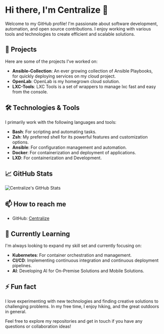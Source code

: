 # Hi there, I'm Centralize 👋

Welcome to my GitHub profile! I'm passionate about software development, automation, and open source contributions. I enjoy working with various tools and technologies to create efficient and scalable solutions.

## 🚀 Projects

Here are some of the projects I've worked on:

- **Ansible-Collection**: An ever growing collection of Ansible Playbooks, for quickly deploying services on my cloud project.
- **OpenLab**: OpenLab is my homegrown cloud solution.
- **LXC-Tools**: LXC Tools is a set of wrappers to manage lxc fast and easy from the console.

## 🛠️ Technologies & Tools

I primarily work with the following languages and tools:

- **Bash**: For scripting and automating tasks.
- **Zsh**: My preferred shell for its powerful features and customization options.
- **Ansible**: For configuration management and automation.
- **Docker**: For containerization and deployment of applications.
- **LXD**: For containerization and Development.

## 📈 GitHub Stats

![Centralize's GitHub Stats](https://github-readme-stats.vercel.app/api?username=Centralize&show_icons=true&theme=radical)

## 📫 How to reach me

- GitHub: [Centralize](https://github.com/Centralize)

## 🌱 Currently Learning

I'm always looking to expand my skill set and currently focusing on:

- **Kubernetes**: For container orchestration and management.
- **CI/CD**: Implementing continuous integration and continuous deployment pipelines.
- **AI**: Developing AI for On-Premise Solutions and Mobile Solutions.

## ⚡ Fun fact

I love experimenting with new technologies and finding creative solutions to challenging problems. In my free time, I enjoy hiking, and the great outdoors in general.

Feel free to explore my repositories and get in touch if you have any questions or collaboration ideas!
